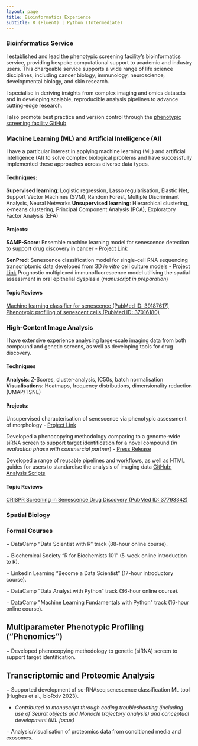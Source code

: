```yaml
---
layout: page
title: Bioinformatics Experience
subtitle: R (Fluent) | Python (Intermediate)
---
```


### Bioinformatics Service
I established and lead the phenotypic screening facility’s bioinformatics service, providing bespoke computational support to academic and industry users. This chargeable service supports a wide range of life science disciplines, including cancer biology, immunology, neuroscience, developmental biology, and skin research.

I specialise in deriving insights from complex imaging and omics datasets and in developing scalable, reproducible analysis pipelines to advance cutting-edge research.

I also promote best practice and version control through the <a href="https://github.com/Phenotypic-Screening-QMUL" target="_blank">phenotypic screening facility GitHub</a>

### Machine Learning (ML) and Artificial Intelligence (AI)
I have a particular interest in applying machine learning (ML) and artificial intelligence (AI) to solve complex biological problems and have successfully implemented these approaches across diverse data types.

#### Techniques:
**Supervised learning**: Logistic regression, Lasso regularisation, Elastic Net, Support Vector Machines (SVM), Random Forest, Multiple Discriminant Analysis, Neural Networks
**Unsupervised learning**: Hierarchical clustering, k-means clustering, Principal Component Analysis (PCA), Exploratory Factor Analysis (EFA)

#### Projects:
**SAMP-Score**: Ensemble machine learning model for senescence detection to support drug discovery in cancer - <a href="https://ryanjwallis.github.io/2024-02-07-SAMP-Score/" target="_blank">Project Link</a>

**SenPred**: Senescence classification model for single-cell RNA sequencing transcriptomic data developed from 3D _in vitro_ cell culture models - <a href="https://ryanjwallis.github.io/2023-10-23-SenPred/" target="_blank">Project Link</a>
Prognostic multiplexed immunofluorescence model utilising the spatial assessment in oral epithelial dysplasia (_manuscript in preparation_)

#### Topic Reviews
<a href="https://pubmed.ncbi.nlm.nih.gov/39187617/" target="_blank"> Machine learning classifier for senescence (PubMed ID: 39187617)</a><br>
<a href="https://pubmed.ncbi.nlm.nih.gov/37016180/" target="_blank"> Phenotypic profiling of senescent cells (PubMed ID: 37016180)</a>

### High-Content Image Analysis
I have extensive experience analysing large-scale imaging data from both compound and genetic screens, as well as developing tools for drug discovery. 

#### Techniques
**Analysis**: Z-Scores, cluster-analysis, IC50s, batch normalisation
**Visualisations**: Heatmaps, frequency distributions, dimensionality reduction (UMAP/TSNE)

#### Projects:
Unsupervised characterisation of senescence via phenotypic assessment of morphology - <a href="https://ryanjwallis.github.io/22022-05-16-SAMPs/" target="_blank">Project Link</a>

Developed a phenocopying methodology comparing to a genome-wide siRNA screen to support target identification for a novel compound (_in evaluation phase with commercial partner_) - <a href="https://www.qmul.ac.uk/blizard/about/news/items/queen-mary-research-team-heads-discovery-of-a-new-method-to-stop-the-growth-of-cancer-cells.html" target="_blank"> Press Release </a>

Developed a range of reusable pipelines and workflows, as well as HTML guides for users to standardise the analysis of imaging data  <a href="https://github.com/Phenotypic-Screening-QMUL/InCarta-Scripts" target="_blank"> GitHub: Analysis Scripts </a>

#### Topic Reviews
<a href="https://pubmed.ncbi.nlm.nih.gov/37793342/" target="_blank"> CRISPR Screening in Senescence Drug Discovery (PubMed ID: 37793342)</a>

### Spatial Biology










### Formal Courses

− DataCamp “Data Scientist with R” track (88-hour online course).

− Biochemical Society “R for Biochemists 101” (5-week online introduction to R).

− LinkedIn Learning “Become a Data Scientist” (17-hour introductory course).

− DataCamp “Data Analyst with Python” track (36-hour online course).

− DataCamp "Machine Learning Fundamentals with Python" track (16-hour online course).



## Multiparameter Phenotypic Profiling (“Phenomics”)




−	Developed phenocopying methodology to genetic (siRNA) screen to support target identification.

## Transcriptomic and Proteomic Analysis

−	Supported development of sc-RNAseq senescence classification ML tool (Hughes et al., bioRxiv 2023).

   - _Contributed to manuscript through coding troubleshooting (including use of Seurat objects and Monocle trajectory analysis) and conceptual development (ML focus)_
  
−	Analysis/visualisation of proteomics data from conditioned media and exosomes. 


